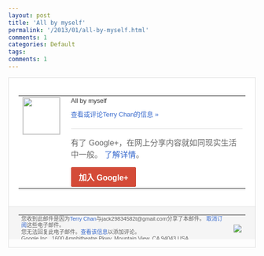 ```yaml
---
layout: post
title: 'All by myself'
permalink: '/2013/01/all-by-myself.html'
comments: 1
categories: Default
tags: 
comments: 1
---
```

<!-- X-Notifications: 1:0456dbb230000000 -->

<div style="border:solid 1px #dfdfdf;color:#686868;font:13px Arial"><div style="background-color:#fff;padding:20px;"><table cellpadding="0" cellspacing="0"><tr><td style="padding-right:15px;vertical-align:top"><a href="https://plus.google.com/_/notifications/emlink?emr=14900066512970582018&amp;emid=CKCEypu807QCFUp_TAodtDUAAA&amp;path=%2F108643996575278738906&amp;dt=1357466347671&amp;uob=8"><img height="75" src="https://lh3.googleusercontent.com/-KKRGTyJ5Bl0/AAAAAAAAAAI/AAAAAAAAtnY/R4QEWIp3Ur0/s75-c-k-a/photo.jpg" style="border:solid 1px #cccccc;" width="75"/></a></td><td style="width:578px;color:#333;font:13px Arial;vertical-align:top"><div style="padding-bottom:10px">All by myself &nbsp;</div><a href="https://plus.google.com/_/notifications/emlink?emr=14900066512970582018&amp;emid=CKCEypu807QCFUp_TAodtDUAAA&amp;path=%2F108643996575278738906%2Fposts%2FUhVb8vMXXc7%3Fgpinv%3DAMIXal96-ygwdJGKar3XWFxssNGcoMyZflaQN1FkQyK1gpwTESm3gRimlO4-OZLHZ1G7CQWtHK2gQuvOJ4MzG3EOd5c44Ju2zgUPsWtHrd5eiN7VZlKYjuU&amp;dt=1357466347671&amp;uob=8" style="color:#3366CC;text-decoration:none">查看或评论Terry Chan的信息 »</a><div style="margin-top:20px;border-top:solid 1px #dfdfdf"><div style="padding:15px 0;color:#686868;font:16px Arial">有了 Google+，在网上分享内容就如同现实生活中一般。 <a href="http://www.google.com/+/learnmore/" style="color:#3366CC;text-decoration:none">了解详情</a>。</div><a href="https://plus.google.com/_/notifications/emlink?emr=14900066512970582018&amp;emid=CKCEypu807QCFUp_TAodtDUAAA&amp;path=%2F%3Fgpinv%3DAMIXal96-ygwdJGKar3XWFxssNGcoMyZflaQN1FkQyK1gpwTESm3gRimlO4-OZLHZ1G7CQWtHK2gQuvOJ4MzG3EOd5c44Ju2zgUPsWtHrd5eiN7VZlKYjuU&amp;dt=1357466347671&amp;uob=8" style="display:inline-block;padding:7px 15px;background-color:#d44b38; color:#fff;font-size:16px; font-weight:bold;border-radius:2px;-webkit-border-radius:2px; -moz-border-radius:2px;border:solid 1px #c43b28; white-space:nowrap;text-decoration:none">加入 Google+</a></div></td></tr></table></div><div style="border-top:solid 1px #dfdfdf;padding:0 20px; background-color:#f5f5f5"><table cellpadding="0" cellspacing="0" style="height:50px"><tbody><tr><td style="vertical-align:middle;width:100%; color:#636363;font:11px Arial; line-height:120%">您收到此邮件是因为<a href="https://plus.google.com/_/notifications/emlink?emr=14900066512970582018&amp;emid=CKCEypu807QCFUp_TAodtDUAAA&amp;path=%2F108643996575278738906%3Fgpinv%3DAMIXal96-ygwdJGKar3XWFxssNGcoMyZflaQN1FkQyK1gpwTESm3gRimlO4-OZLHZ1G7CQWtHK2gQuvOJ4MzG3EOd5c44Ju2zgUPsWtHrd5eiN7VZlKYjuU&amp;dt=1357466347671&amp;uob=8" style="color:#3366CC;text-decoration:none">Terry Chan</a>与jack29834582t@gmail.com分享了本邮件。 <a href="https://plus.google.com/_/notifications/emlink?emr=14900066512970582018&amp;emid=CKCEypu807QCFUp_TAodtDUAAA&amp;path=%2F_%2Fnonplus%2Femailsettings%3Fgpinv%3DAMIXal96-ygwdJGKar3XWFxssNGcoMyZflaQN1FkQyK1gpwTESm3gRimlO4-OZLHZ1G7CQWtHK2gQuvOJ4MzG3EOd5c44Ju2zgUPsWtHrd5eiN7VZlKYjuU%26est%3DADH5u8Wmg-sLtd9pMqQMQjltUovCTxT03rdnHxZ1d96Wp2eIjLCRmkw_PQZomS4chghmB0JSqly1__LPGRFSFMYj4O30sE3bYN-aYbPKaa94lUyDU1Rb9mgSnu4OJWIyLqXc5NxFG1bxtqBLyQz4JWZbYUZzteiy9Q&amp;dt=1357466347671&amp;uob=8" style="color:#3366CC;text-decoration:none">取消订阅</a>这些电子邮件。<br/>您无法回复此电子邮件。<a href="https://plus.google.com/_/notifications/emlink?emr=14900066512970582018&amp;emid=CKCEypu807QCFUp_TAodtDUAAA&amp;path=%2F108643996575278738906%2Fposts%2FUhVb8vMXXc7%3Fgpinv%3DAMIXal96-ygwdJGKar3XWFxssNGcoMyZflaQN1FkQyK1gpwTESm3gRimlO4-OZLHZ1G7CQWtHK2gQuvOJ4MzG3EOd5c44Ju2zgUPsWtHrd5eiN7VZlKYjuU&amp;dt=1357466347671&amp;uob=8" style="color:#3366CC;text-decoration:none">查看该信息</a>以添加评论。<br/>Google Inc., 1600 Amphitheatre Pkwy, Mountain View, CA 94043 USA<br/></td><td><img src="https://ssl.gstatic.com/s2/oz/images/notifications/logo/google-plus-6617a72bb36cc548861652780c9e6ff1.png"/></td></tr></tbody></table></div></div>